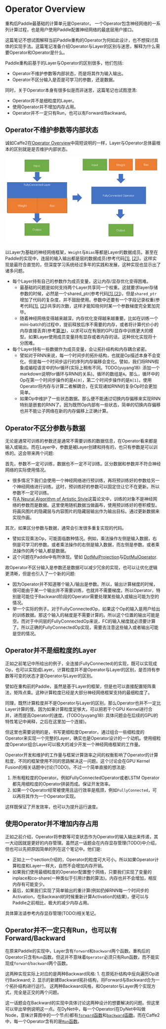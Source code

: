 # Operator Overview

重构后Paddle最基础的计算单元是Operator。
一个Operator包含神经网络的一系列计算过程，也是用户使用Paddle配置神经网络的最底层用户接口。

这篇笔记不想试图解释当前Paddle重构的Operator为何如此设计，也不想探讨具体的实现手法。这篇笔记准备介绍Operator与Layer的区别与迷思，解释为什么需要Operator和Operator是什么。

Paddle重构前基于的Layer与Operator的区别很多，他们包括:

* Operator不维护参数等内部状态，而是将其作为输入输出。
* Operator不区分输入是否是可学习的参数，还是数据。

同时，关于Operator本身有很多似是而非迷思，这篇笔记也试图澄清:

* Operator并不是细粒度的Layer。
* 使用Operator并不增加内存占用。
* Operator并不一定只有Run，也可以有Forward/Backward。

## Operator不维护参数等内部状态

诚如Caffe2在[Operator Overview](https://caffe2.ai/docs/operators.html)中简短说明的一样，Layer与Operator总体最根本的区别就是是否维护内部状态。

![diff](./pic/overall_diff_between_op_and_layer.png)

以Layer为基础的神经网络框架，`Weight`与`Bias`等都是Layer的数据成员。甚至在Paddle的实现中，连层的输入输出都是层的数据成员(参考代码[[1]](https://github.com/PaddlePaddle/Paddle/blob/f27fd9dc28389d98fe10098b6de1084b324e1dff/paddle/gserver/layers/Layer.h#L77), [[2]](https://github.com/PaddlePaddle/Paddle/blob/f27fd9dc28389d98fe10098b6de1084b324e1dff/paddle/gserver/layers/Layer.h#L71))。这样实现是最符合直觉的，但深度学习系统经过多年的实践和发展，这种实现也显示出了诸多问题。

* 每个Layer持有自己的参数作为成员变量，这让内存/显存优化变得困难。
	* 最基础的问题是如何支持两个Layer共享同一个权重。这就要求layer存储参数的时候，必然是一个shared_ptr(参考代码[[1]](https://github.com/PaddlePaddle/Paddle/blob/develop/paddle/gserver/layers/Layer.h#L71),[[2]](https://github.com/PaddlePaddle/Paddle/blob/develop/paddle/parameter/Parameter.h#L58))，但是`shared_ptr`增加了代码的复杂度，并不鼓励使用。参数中还要有一个字段记录权重(参考代码[[1]](https://github.com/PaddlePaddle/Paddle/blob/develop/paddle/parameter/Parameter.h#L351), [[2]](https://github.com/PaddlePaddle/Paddle/blob/develop/paddle/parameter/Parameter.h#L352))共享的次数，这样才能知晓何时某一个参数梯度完全累加完毕。
	* 随着神经网络变得越来越深，内存优化变得越来越重要。比如在训练一个mini-batch的过程中，提前释放后序不需要的内存，或者将计算代价小的内存直接丢弃(参考[算法](https://mxnet.incubator.apache.org/architecture/note_memory.html))，以求可以在有限的GPU显存中训练更大的模型。如果Layer使用成员变量持有显存或者内存的话，这种优化实现将十分困难。
* 每个Layer持有一些数据作为成员变量，会让拓扑结构和内存耦合紧密。
	* 譬如对于RNN来说，每一个时间步的拓扑结构，也就是Op描述本身不会变化。但是每一个时间步运行的序列内存偏移会变化。譬如，我们将RNN假象成编程语言中的for循环(实际上稍有不同。TODO(yuyang18): 添加一个markdown说明for循环与RNN的关系)。循环的数组是`A`。那么，循环中的Op在第一个时间步操作的是`A[0]`，第二个时间步操作的是`A[1]`。使用Operator将内存与计算二者解耦合，在实现诸如RNN的复杂Op时会更加简单。
	* 如果Op中维护了一些状态数据。那么便不能通过切换内存偏移来实现RNN特别是嵌套的RNN了。因为既然Op内部有一些状态，简单的切换内存偏移也并不能让子网络在新的内存偏移上正确计算。

## Operator不区分参数与数据

无论是通常可训练的参数还是通常不需要训练的数据信息，在Operator看来都是输入或输出。而在Layer中，参数是被Layer创建和持有的，也只有参数是可以训练的。这会带来两个问题:

首先，参数不一定可训练，数据也不一定不可训练。区分数据和参数并不符合神经网络的实际使用情况。

* 很多情况下我们会使用一个神经网络进行预训练，再将预训练好的参数给另一个神经网络进行训练。这时，预训练好的参数可以固定住让它不在更新。所以参数不一定可训练。
* 在[A Neural Algorithm of Artistic Style](https://arxiv.org/abs/1508.06576)这篇论文中，训练的对象不是神经网络的参数而是数据。这里使用随机数据当做画布，使用预训练好的卷积模型。将画风图片的隐藏层与内容图片的隐藏层输出作为输出目标。通过更新数据来实现作画。

其次，如果区分参数与数据，通常会引发很多重复实现的代码。

* 譬如实现乘法Op，可能面临数种情况。例如，乘法操作左侧是输入数据，右侧是可学习的参数。或者乘法操作的右侧是输入数据，而左侧是参数。或者乘法操作的两个输入都是数据。
* 这个问题在Paddle中有所体现。譬如 [DotMulProjection](https://github.com/PaddlePaddle/Paddle/blob/develop/paddle/gserver/layers/DotMulProjection.cpp)与[DotMulOperator](https://github.com/PaddlePaddle/Paddle/blob/develop/paddle/gserver/layers/DotMulOperator.cpp).

故Operator不区分输入是参数还是数据可以减少冗余的实现，也可以让优化逻辑更清晰，但是也引入了一个新的问题:

* 因为Operator并不知道哪个输入/输出是参数。所以，输出计算梯度的时候，很可能由于某一个输出并不需要训练，也就并不需要梯度。所以Operator，特别是可能位于Backward阶段的Operator需要处理某些输入或输出可能为空的情况。
* 举一个实际的例子。对于FullyConnectedOp，如果这个Op的输入是用户给出的训练数据。那这个输入的梯度是不需要计算的。所以这个位置的输出可能是空。而对于中间层的FullyConnectedOp来说，FC的输入梯度就必须要计算了。所以正确的FullyConnectedOp实现，需要去注意这些输入或者输出可能是空的情况。

## Operator并不是细粒度的Layer

正如之前笔记中所给出的例子，全连接(FullyConnected)的实现，既可以实现成Op，也可以实现成Layer。计算粒度并不是Operator与Layer的区别，是否持有参数等可变的状态才是Operator与Layer的区别。

譬如在重构前的Paddle，虽然是基于Layer的框架，但是也可以直接配置矩阵乘法，矩阵点乘。这种计算粒度已经是大部分神经网络框架支持的最细粒度了。

同理，既然计算粒度并不是Operator与Layer的区别，那么Operator也并不一定比Layer计算的慢。因为如果计算粒度足够大，可以把若干个GPU Kernel进行合并，进而提高Operator的速度。(TODO(yuyang18): 具体问题会在后续的GPU的特性笔记中阐释，之后在这里加一个连接)。

但这里也需要说明的是，书写更细粒度Operator，通过组合一些细粒度的Operator来实现一个完整的Layer，确实也是Operator设计的一个动机。使用细粒度Operator组合Layer可以极大的减少开发一个神经网络框架的工作量。

Operator开发和维护的工作量与框架计算效率之间的权衡影响了Operator的计算粒度，不同的框架使用不同的思路解决这一问题。这个讨论会在GPU Kernel Fusion的相关话题中讨论(TODO)。不过一个简单直接的想法是:

1. 所有粗粒度的Operator。例如FullyConnectedOperator或者LSTM Operator都先用细粒度的Operator拼装而成。保证开发效率。
2. 如果一个Operator经常被使用且运行效率是瓶颈，例如`FullyConnected`，可以再将其作为一个Operator实现。

这样既保证了开发效率，也可以为提升运行速度。

## 使用Operator并不增加内存占用

正如之前介绍，Operator将参数等可变状态作为Operator的输入输出来传递，其一大动因就是更好的内存管理。虽然这一话题会在内存显存管理(TODO)中介绍，但也可以先把原因简单的列在这个笔记中。他们是:

* 正如上一个section介绍的，Operator的粒度可大可小。所以如果Operator计算粒度和Layer一样大，自然不会增加内存开销。
* 如果我们使用最细粒度的Operator配置整个网络，只要我们实现了变量的inplace和co-share(一种类似于引用计数的算法)。内存也并不会增加，相反内存有可能变少。
* 最后，如果我们实现了简单输出的重计算(例如扔掉RNN每一个时间步的Activation，在Backward的时候重新计算Activation的结果)，便可以与Paddle之前相比，极大的减少内存占用。

具体算法请参考内存显存管理(TODO)相关笔记。

## Operator并不一定只有Run，也可以有Forward/Backward

在原来Paddle的实现中，Layer含有`forward`和`backward`两个函数。重构后的Operator只含有`Run`函数。但这并不意味着`Operator`必须只有Run函数，而不能实现成`forward`/`backward`两个函数。

这两种实现实际上对应的是两种Backward风格: 1. 在原拓扑结构中反向遍历Op进行Backward; 2. 显示的新建Backward拓扑结构，将Forward与Backward合为一个拓扑结构进行运行。 这两种Backward风格，和Operator与Layer两个实现方式，完全是正交的两个问题。

这一话题会在Backward的实现中具体讨论这两种设计的想要解决的问题。但这里可以举出举例说明这一点。在DyNet中，每一个Operator(在DyNet中叫做Node，意味计算图中的一个节点)都有[`forward`函数](https://github.com/clab/dynet/blob/master/dynet/dynet.h#L581)和[`backward`函数](https://github.com/clab/dynet/blob/master/dynet/dynet.h#L609)。而在Caffe2中，每一个Operator含有的是[`Run`函数](https://github.com/caffe2/caffe2/blob/master/caffe2/core/operator.h#L116)。
